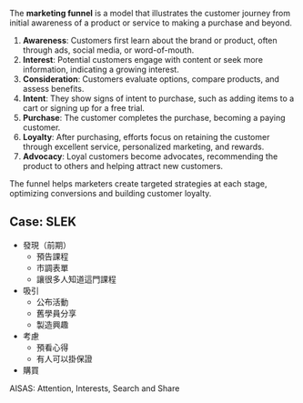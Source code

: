 The **marketing funnel** is a model that illustrates the customer journey from initial awareness of a product or service to making a purchase and beyond. 

1. **Awareness**: Customers first learn about the brand or product, often through ads, social media, or word-of-mouth.
2. **Interest**: Potential customers engage with content or seek more information, indicating a growing interest.
3. **Consideration**: Customers evaluate options, compare products, and assess benefits.
4. **Intent**: They show signs of intent to purchase, such as adding items to a cart or signing up for a free trial.
5. **Purchase**: The customer completes the purchase, becoming a paying customer.
6. **Loyalty**: After purchasing, efforts focus on retaining the customer through excellent service, personalized marketing, and rewards.
7. **Advocacy**: Loyal customers become advocates, recommending the product to others and helping attract new customers.

The funnel helps marketers create targeted strategies at each stage, optimizing conversions and building customer loyalty.
## Case: SLEK
- 發現（前期）
	- 預告課程
	- 市調表單
	- 讓很多人知道這門課程
- 吸引
	- 公布活動
	- 舊學員分享
	- 製造興趣
- 考慮
	- 預看心得
	- 有人可以掛保證
- 購買

AISAS: Attention, Interests, Search and Share
